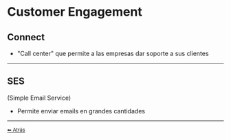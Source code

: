# Customer Engagement

## Connect
* "Call center" que permite a las empresas dar soporte a sus clientes
---

## SES
(Simple Email Service)
* Permite enviar emails en grandes cantidades
---

[<small>⬅ Atrás</small>](./../index.md)